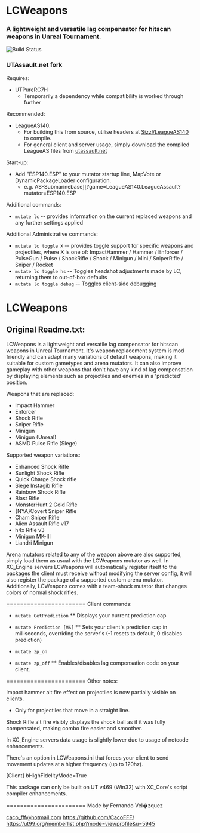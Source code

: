 # LCWeapons

### A lightweight and versatile lag compensator for hitscan weapons in Unreal Tournament.
![Build Status](https://github.com/Sizzl/LCWeapons-UT99/actions/workflows/ucc-make.yml/badge.svg?branch=uta)

### UTAssault.net fork
Requires:
 - UTPureRC7H
   - Temporarily a dependency while compatibility is worked through further

Recommended:

 - LeagueAS140.
   - For building this from source, utilise headers at [Sizzl/LeagueAS140](https://github.com/Sizzl/LeagueAS140) to compile.
   - For general client and server usage, simply download the compiled LeagueAS files from [utassault.net](https://www.utassault.net/leagueas/files/LeagueAS140.zip)

Start-up:
 - Add "ESP140.ESP" to your mutator startup line, MapVote or DynamicPackageLoader configuration.
   - e.g. AS-Submarinebase][?game=LeagueAS140.LeagueAssault?mutator=ESP140.ESP

Additional commands:

 - `mutate lc` -- provides information on the current replaced weapons and any further settings applied

Additional Administrative commands:

 - `mutate lc toggle X` -- provides toggle support for specific weapons and projectiles, where X is one of: ImpactHammer / Hammer / Enforcer / PulseGun / Pulse / ShockRifle / Shock / Minigun / Mini / SniperRifle / Sniper / Rocket
 - `mutate lc toggle hs` -- Toggles headshot adjustments made by LC, returning them to out-of-box defaults
 - `mutate lc toggle debug` -- Toggles client-side debugging

# LCWeapons 
## Original Readme.txt:

LCWeapons is a lightweight and versatile lag compensator for hitscan weapons in Unreal Tournament.
It's weapon replacement system is mod friendly and can adapt many variations of default weapons, making it suitable for custom gametypes and arena mutators.
It can also improve gameplay with other weapons that don't have any kind of lag compensation by displaying elements such as projectiles and enemies in a 'predicted' position.

Weapons that are replaced:
- Impact Hammer
- Enforcer
- Shock Rifle
- Sniper Rifle
- Minigun
- Minigun (Unreal)
- ASMD Pulse Rifle (Siege)

Supported weapon variations:
- Enhanced Shock Rifle
- Sunlight Shock Rifle
- Quick Charge Shock rifle
- Siege Instagib Rifle
- Rainbow Shock Rifle
- Blast Rifle
- MonsterHunt 2 Gold Rifle
- {NYA}Covert Sniper Rifle
- Cham Sniper Rifle
- Alien Assault Rifle v17
- h4x Rifle v3
- Minigun MK-III
- Liandri Minigun

Arena mutators related to any of the weapon above are also supported, simply load them as usual with the LCWeapons mutator as well.
In XC_Engine servers LCWeapons will automatically register itself to the packages the client must receive without modifying the server config, it will also register the package of a supported custom arena mutator.
Additionally, LCWeapons comes with a team-shock mutator that changes colors of normal shock rifles.

=======================
Client commands:

- `mutate GetPrediction`
** Displays your current prediction cap

- `mutate Prediction [MS]`
** Sets your client's prediction cap in milliseconds, overriding the server's (-1 resets to default, 0 disables prediction)

- `mutate zp_on`
- `mutate zp_off`
** Enables/disables lag compensation code on your client.



=======================
Other notes:

Impact hammer alt fire effect on projectiles is now partially visible on clients.

* Only for projectiles that move in a straight line.

Shock Rifle alt fire visibly displays the shock ball as if it was fully compensated, making combo fire easier and smoother.

In XC_Engine servers data usage is slightly lower due to usage of netcode enhancements.

There's an option in LCWeapons.ini that forces your client to send movement updates at a higher frequency (up to 120hz).

[Client]
bHighFidelityMode=True

This package can only be built on UT v469 (Win32) with XC_Core's script compiler enhancements.

=======================
Made by Fernando Vel�zquez

caco_fff@hotmail.com
https://github.com/CacoFFF/
https://ut99.org/memberlist.php?mode=viewprofile&u=5945
